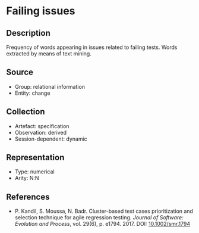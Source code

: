# Failing issues

## Description

Frequency of words appearing in issues related to failing tests. Words extracted by means of text mining.

## Source

* Group: relational information
* Entity: change

## Collection

* Artefact: specification
* Observation: derived
* Session-dependent: dynamic

## Representation

* Type: numerical
* Arity: N:N

## References

* P. Kandil, S. Moussa, N. Badr. Cluster-based test cases prioritization and selection technique for agile regression testing. *Journal of Software: Evolution and Process*, vol. 29(6), p. e1794. 2017. DOI: [10.1002/smr.1794](https://www.doi.org/10.1002/smr.1794)
